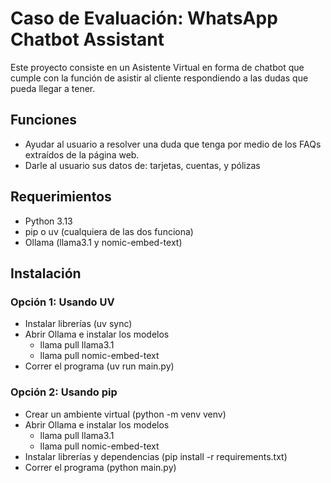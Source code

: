 # Caso de Evaluación: WhatsApp Chatbot Assistant

Este proyecto consiste en un Asistente Virtual en forma de chatbot que cumple con la función de asistir al cliente respondiendo a las dudas que pueda llegar a tener.

## Funciones
- Ayudar al usuario a resolver una duda que tenga por medio de los FAQs extraídos de la página web.
- Darle al usuario sus datos de: tarjetas, cuentas, y pólizas

## Requerimientos
- Python 3.13
- pip o uv (cualquiera de las dos funciona)
- Ollama (llama3.1 y nomic-embed-text)

## Instalación

### Opción 1: Usando UV
- Instalar librerías (uv sync)
- Abrir Ollama e instalar los modelos 
    - llama pull llama3.1
    - llama pull nomic-embed-text
- Correr el programa (uv run main.py)

### Opción 2: Usando pip
- Crear un ambiente virtual (python -m venv venv)
- Abrir Ollama e instalar los modelos 
    - llama pull llama3.1
    - llama pull nomic-embed-text
- Instalar librerías y dependencias (pip install -r requirements.txt)
- Correr el programa (python main.py)